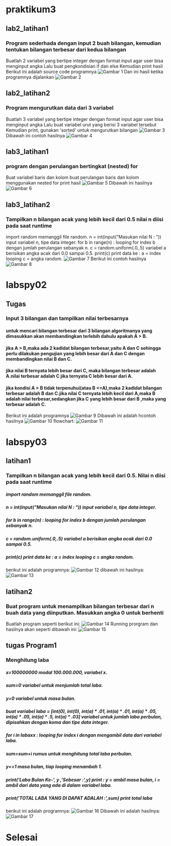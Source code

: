 # praktikum3

## lab2_latihan1
### Program sederhada dengan input 2 buah bilangan, kemudian tentukan bilangan terbesar dari kedua bilangan
Buatlah 2 variabel yang bertipe integer dengan format input agar user bisa menginput angka
Lalu buat pengkondisian if dan else
Kemudian print hasil
Berikut ini adalah source code programnya
![Gambar 1](ss/a.png)
Dan ini hasil ketika programnya dijalankan
![Gambar 2](ss/b.png)

## lab2_latihan2
### Program mengurutkan data dari 3 variabel
Buatlah 3 variabel yang bertipe integer dengan format input agar user bisa menginput angka
Lalu buat variabel urut yang berisi 3 variabel tersebut
Kemudian print, gunakan 'sorted' untuk mengurutkan bilangan
![Gambar 3](ss/c.png)
Dibawah ini contoh hasilnya
![Gambar 4](ss/d.png)

## lab3_latihan1
### program dengan perulangan bertingkat (nested) for
Buat variabel baris dan kolom
buat perulangan baris dan kolom menggunakan nested for
print hasil
![Gambar 5](ss/e.png)
Dibawah ini hasilnya
![Gambar 6](ss/f.png)

## lab3_latihan2
### Tampilkan n bilangan acak yang lebih kecil dari 0.5 nilai n diisi pada saat runtime
import random memanggil file random.
n = int(input("Masukan nilai N : ")) input variabel n, tipe data integer.
for b in range(n) : looping for index b dengan jumlah perulangan sebanyak n.
c = random.uniform(.0,.5) variabel a berisikan angka acak dari 0.0 sampai 0.5.
print(c) print data ke : a = index looping c = angka random.
![Gambar 7](ss/g.png)
Berikut ini contoh hasilnya
![Gambar 8](ss/h.png)

# labspy02
## Tugas
### Input 3 bilangan dan tampilkan nilai terbesarnya
#### untuk mencari bilangan terbesar dari 3 bilangan algoritmanya yang dimasukkan akan membandingkan terlebih dahulu apakah A > B.
#### jika A > B,maka ada 2 kadidat bilangan terbesar,yaitu A dan C sehingga perlu dilakukan pengujian yang lebih besar dari A dan C dengan membandingkan nilai B dan C. 
#### jika nilai B ternyata lebih besar dari C, maka bilangan terbesar adalah A.nilai terbesar adalah C jika ternyata C lebih besar dari A.
#### jika kondisi A > B tidak terpenuhui(atau B <=A),maka 2 kadidat bilangan terbesar adalah B dan C.jika nilai C ternyata lebih kecil dari A,maka B adalah nilai terbesar,sedangkan jika C yang lebih besar dari B ,maka yang terbesar adalah C.
Berikut ini adalah programnya
![Gambar 9](ss/i.png)
Dibawah ini adalah hcontoh hasilnya
![Gambar 10](ss/j.png)
flowchart:
![Gambar 11](ss/flowtugas.png)

# labspy03
## latihan1
### Tampilkan n bilangan acak yang lebih kecil dari 0.5. Nilai n diisi pada saat runtime
##### import random memanggil file random.
##### n = int(input("Masukan nilai N : ")) input variabel n, tipe data integer.
##### for b in range(n) : looping for index b dengan jumlah perulangan sebanyak n.
##### c = random.uniform(.0,.5) variabel a berisikan angka acak dari 0.0 sampai 0.5.
##### print(c) print data ke : a = index looping c = angka random.
berikut ini adalah programnya:
![Gambar 12](ss/k.png)
dibawah ini hasilnya:
![Gambar 13](ss/l.png)
## latihan2
### Buat program untuk menampilkan bilangan terbesar dari n buah data yang diinputkan. Masukkan angka 0 untuk berhenti
Buatlah program seperti berikut ini:
![Gambar 14](ss/m.png)
Running prorgram dan hasilnya akan seperti dibawah ini:
![Gambar 15](ss/n.png)

## tugas Program1
### Menghitung laba
##### x=100000000 modal 100.000.000, variabel x.
##### sum=0 variabel untuk menjumlah total laba.
##### y=0 variabel untuk masa bulan.
##### buat variabel laba = [int(0), int(0), int(a) * .01, int(a) * .01, int(a) * .05, int(a) * .05, int(a) * .5, int(a) * .03] variabel untuk jumlah laba perbulan, dipisahkan dengan koma dan tipe data integer.
##### for i in labaxx : looping for index i dengan mengambil data dari variabel laba.
##### sum=sum+i rumus untuk menghitung total laba perbulan.
##### y+=1 masa bulan, tiap looping menambah 1.
##### print('Laba Bulan Ke-', y ,'Sebesar :',y) print : y = ambil masa bulan, i = ambil dari data yang ada di dalam variabel laba.
##### print('TOTAL LABA YANG DI DAPAT ADALAH :',sum) print total laba
berikut ini adalah programnya:
![Gambar 16](ss/o.png)
Dibawah ini adalah hasilnya:
![Gambar 17](ss/p.png)


# Selesai